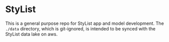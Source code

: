 # StyList

This is a general purpose repo for StyList app and model development.
The `./data` directory, which is git-ignored, is intended to be synced with the StyList data lake on aws.